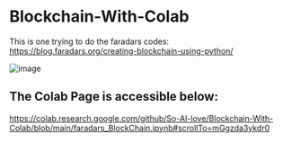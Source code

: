 # Blockchain-With-Colab

This is one trying to do the faradars codes:  https://blog.faradars.org/creating-blockchain-using-python/


![image](https://user-images.githubusercontent.com/6679151/110628125-fe470e80-81b7-11eb-9b5a-d4e9c82e5bf6.png)


## The Colab Page is accessible below:

https://colab.research.google.com/github/So-AI-love/Blockchain-With-Colab/blob/main/faradars_BlockChain.ipynb#scrollTo=mGgzda3ykdr0
